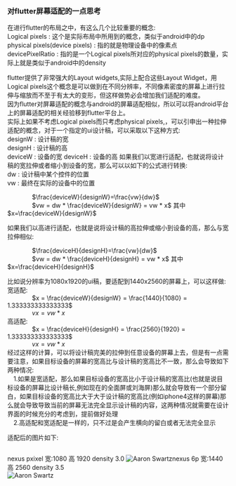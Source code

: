 ### 对flutter屏幕适配的一点思考

在进行flutter的布局之中，有这么几个比较重要的概念:  
Logical pixels : 这个是实际布局中所用到的概念，类似于android中的dp  
physical pixels(device pixels) : 指的就是物理设备中的像素点  
devicePixelRatio : 指的是一个Logical pixels所对应的physical pixels的数量，实际上就是类似于android中的density  

flutter提供了非常强大的Layout widgets,实际上配合这些Layout Widget，用Logical pixels这个概念是可以做到在不同分辨率，不同像素密度的屏幕上进行拉伸与缩放而不至于有太大的变形，但这样做势必会增加我们适配的难度。  
因为flutter对屏幕适配的概念与android的屏幕适配相似，所以可以将android平台上的屏幕适配的相关经验移到flutter平台上。  
实际上如果不考虑Logical pixels而只考虑physical pixels,，可以引申出一种拉伸适配的概念，对于一个指定的ui设计稿，可以采取以下这种方式:  
designW : 设计稿的宽  
designH : 设计稿的高  
deviceW : 设备的宽
deviceH : 设备的高
如果我们以宽进行适配，也就说将设计稿的宽拉伸或者缩小到设备的宽，那么可以以如下的公式进行转换:  
dw : 设计稿中某个控件的位置  
vw : 最终在实际的设备中的位置  

&emsp;&emsp;&emsp;&emsp;$\frac{deviceW}{designW}=\frac{vw}{dw}$  
&emsp;&emsp;&emsp;&emsp;$vw = dw * \frac{deviceW}{designW} = vw * x$ 其中$x=\frac{deviceW}{designW}$  

如果我们以高进行适配，也就是说将设计稿的高拉伸或缩小到设备的高，那么与宽拉伸相似:  

&emsp;&emsp;&emsp;&emsp;$\frac{deviceH}{designH}=\frac{vw}{dw}$  
&emsp;&emsp;&emsp;&emsp;$vw = dw * \frac{deviceH}{designH} = vw * x$ 其中$x=\frac{deviceH}{designH}$  

比如说分辨率为1080x1920的ui稿，要适配到1440x2560的屏幕上，可以这样做:  
宽适配:  
&emsp;&emsp;&emsp;&emsp;$x = \frac{deviceW}{designW} = \frac{1440}{1080} = 1.333333333333333$  
&emsp;&emsp;&emsp;&emsp;$vx = vw * x$  
高适配:  
&emsp;&emsp;&emsp;&emsp;$x = \frac{deviceH}{designH} = \frac{2560}{1920} = 1.333333333333333$  
&emsp;&emsp;&emsp;&emsp;$vx = vw * x$  
经过这样的计算，可以将设计稿完美的拉伸到任意设备的屏幕上去，但是有一点需要注意，如果目标设备的屏幕的宽高比与设计稿的宽高比不一致，那么会导致如下两种情况:  
&emsp;1.如果是宽适配，那么如果目标设备的宽高比小于设计稿的宽高比(也就是说目标设备的屏幕比设计稿长,例如现在的全面屏或刘海屏)那么就会导致有一个部分留白，如果目标设备的宽高比大于大于设计稿的宽高比(例如iphone4这样的屏幕)那么就会导致导致当前的屏幕无法完全显示设计稿的内容，这两种情况就需要在设计界面的时候充分的考虑到，提前做好处理  
&emsp;2.高适配和宽适配是一样的，只不过是会产生横向的留白或者无法完全显示  

适配后的图片如下:  

<image >

nexus pxixel 宽:1080 高 1920 density 3.0
![Aaron Swartz](https://github.com/luili16/FlutterScreenAdaptor/raw/master/pixel_1080_1920_3.png)nexus 6p 宽:1440 高 2560 density 3.5  
![Aaron Swartz](https://github.com/luili16/FlutterScreenAdaptor/raw/master/nexus_6p_1440_2560_3.5.png)  








